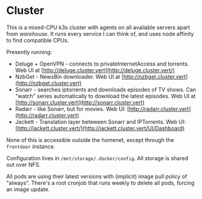 # Cluster

This is a mixed-CPU k3s cluster with agents on all available servers apart from *warehouse*. It runs every service I can think of, and uses node affinity to find compatible CPUs.

Presently running:

* Deluge + OpenVPN - connects to privateInternetAccess and torrents. Web UI at [http://deluge.cluster.vert](http://deluge.cluster.vert/)
* NzbGet - NewsBin downloader. Web UI at [http://nzbget.cluster.vert](http://nzbget.cluster.vert)
* Sonarr - searches iptorrents and downloads episodes of TV shows. Can "watch" series automatically to download the latest episodes. Web UI at [http://sonarr.cluster.vert](http://sonarr.cluster.vert)
* Radarr - like Sonarr, but for movies. Web UI: [http://radarr.cluster.vert](http://radarr.cluster.vert)
* Jackett - Translation layer beteween Sonarr and IPTorrents. Web UI: [http://jackett.cluster.vert/](http://jackett.cluster.vert/UI/Dashboard)

None of this is accessible outside the homenet, except through the `frontdoor` instance.

Configuration lives in `/mnt/storage/.docker/config`. All storage is shared out over NFS. 

All pods are using their latest versions with (implicit) image pull policy of "always". There's a root cronjob that runs weekly to delete all pods, forcing an image update.
